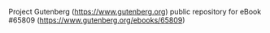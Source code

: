 Project Gutenberg (https://www.gutenberg.org) public repository for
eBook #65809 (https://www.gutenberg.org/ebooks/65809)
